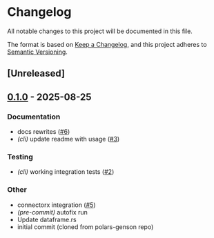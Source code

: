 # Changelog

All notable changes to this project will be documented in this file.

The format is based on [Keep a Changelog](https://keepachangelog.com/en/1.0.0/),
and this project adheres to [Semantic Versioning](https://semver.org/spec/v2.0.0.html).

## [Unreleased]

## [0.1.0](https://github.com/lmmx/polite/releases/tag/polite-v0.1.0) - 2025-08-25

### <!-- 4 -->Documentation

- docs rewrites ([#6](https://github.com/lmmx/polite/pull/6))
- *(cli)* update readme with usage ([#3](https://github.com/lmmx/polite/pull/3))

### <!-- 6 -->Testing

- *(cli)* working integration tests ([#2](https://github.com/lmmx/polite/pull/2))

### <!-- 9 -->Other

- connectorx integration ([#5](https://github.com/lmmx/polite/pull/5))
- *(pre-commit)* autofix run
- Update dataframe.rs
- initial commit (cloned from polars-genson repo)
